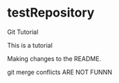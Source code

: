 # testRepository
Git Tutorial


This is a tutorial


Making changes to the README.


git merge conflicts ARE NOT FUNNN
